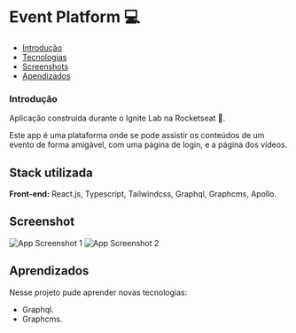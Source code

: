 # Event Platform 💻

- [Introdução](#Introdução)
- [Tecnologias](#Stack-utilizada)
- [Screenshots](#Screenshot)
- [Apendizados](#aprendizados)

### Introdução

Aplicação construida durante o Ignite Lab na Rocketseat 🚀.

Este app é uma plataforma onde se pode assistir os conteúdos de um evento de forma amigável, com uma página de login, e a página dos vídeos.

## Stack utilizada

**Front-end:** React.js, Typescript, Tailwindcss, Graphql, Graphcms, Apollo.

## Screenshot

![App Screenshot 1](https://i.imgur.com/rjyFAdh.png)
![App Screenshot 2](https://i.imgur.com/PftVGew.png)

## Aprendizados

Nesse projeto pude aprender novas tecnologias:

- Graphql.
- Graphcms.
